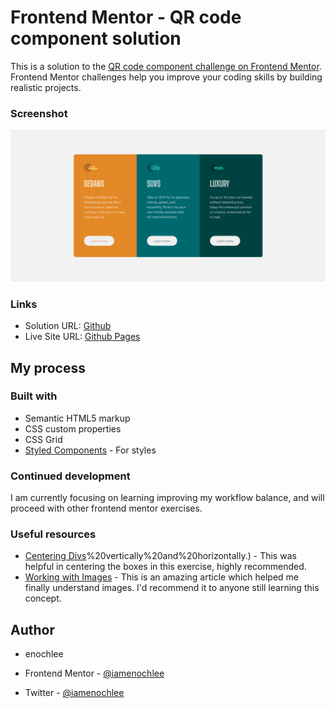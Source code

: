 # Frontend Mentor - QR code component solution

This is a solution to the [QR code component challenge on Frontend Mentor](https://www.frontendmentor.io/challenges/qr-code-component-iux_sIO_H). Frontend Mentor challenges help you improve your coding skills by building realistic projects.

### Screenshot

![](images/3%20column%20preview%20card.png)

### Links

- Solution URL: [Github](https://github.com/iamenochlee/3-column-preview-card-component-main)
- Live Site URL: [Github Pages](https://iamenochlee.github.io/3-column-preview-card-component-main/)

## My process

### Built with

- Semantic HTML5 markup
- CSS custom properties
- CSS Grid
- [Styled Components](https://styled-components.com/) - For styles


### Continued development

I am currently focusing on learning improving my workflow balance, and will proceed with other frontend mentor exercises.

### Useful resources

- [Centering Divs](https://blog.hubspot.com/website/center-div-css#:~:text=You%20can%20do%20this%20by,the%20div)%20vertically%20and%20horizontally.) - This was helpful in centering the boxes in this exercise, highly recommended.
- [Working with Images](https://www.w3schools.com/css/css3_images.asp) - This is an amazing article which helped me finally understand images. I'd recommend it to anyone still learning this concept.


## Author

- enochlee

- Frontend Mentor - [@iamenochlee](https://www.frontendmentor.io/profile/iamenochlee)
- Twitter - [@iamenochlee](https://twitter.com/iamenochlee)

